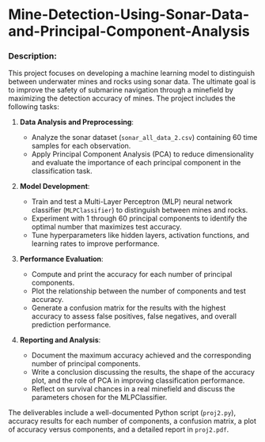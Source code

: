 # Mine-Detection-Using-Sonar-Data-and-Principal-Component-Analysis

### Description:  
This project focuses on developing a machine learning model to distinguish between underwater mines and rocks using sonar data. The ultimate goal is to improve the safety of submarine navigation through a minefield by maximizing the detection accuracy of mines. The project includes the following tasks:

1. **Data Analysis and Preprocessing**: 
   - Analyze the sonar dataset (`sonar_all_data_2.csv`) containing 60 time samples for each observation.
   - Apply Principal Component Analysis (PCA) to reduce dimensionality and evaluate the importance of each principal component in the classification task.

2. **Model Development**:
   - Train and test a Multi-Layer Perceptron (MLP) neural network classifier (`MLPClassifier`) to distinguish between mines and rocks.
   - Experiment with 1 through 60 principal components to identify the optimal number that maximizes test accuracy.
   - Tune hyperparameters like hidden layers, activation functions, and learning rates to improve performance.

3. **Performance Evaluation**:
   - Compute and print the accuracy for each number of principal components.
   - Plot the relationship between the number of components and test accuracy.
   - Generate a confusion matrix for the results with the highest accuracy to assess false positives, false negatives, and overall prediction performance.

4. **Reporting and Analysis**:
   - Document the maximum accuracy achieved and the corresponding number of principal components.
   - Write a conclusion discussing the results, the shape of the accuracy plot, and the role of PCA in improving classification performance. 
   - Reflect on survival chances in a real minefield and discuss the parameters chosen for the MLPClassifier.

The deliverables include a well-documented Python script (`proj2.py`), accuracy results for each number of components, a confusion matrix, a plot of accuracy versus components, and a detailed report in `proj2.pdf`.
